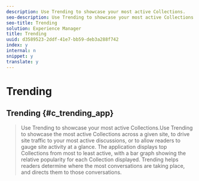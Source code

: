 ```yaml
---
description: Use Trending to showcase your most active Collections.
seo-description: Use Trending to showcase your most active Collections.
seo-title: Trending
solution: Experience Manager
title: Trending
uuid: d3589523-2ddf-41e7-bb59-deb3a288f742
index: y
internal: n
snippet: y
translate: y
---
```


# Trending

## Trending {#c_trending_app}
>Use Trending to showcase your most active Collections.Use Trending to showcase the most active Collections across a given site, to drive site traffic to your most active discussions, or to allow readers to gauge site activity at a glance. The application displays top Collections from most to least active, with a bar graph showing the relative popularity for each Collection displayed. Trending helps readers determine where the most conversations are taking place, and directs them to those conversations.
